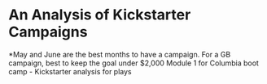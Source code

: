 # An Analysis of Kickstarter Campaigns
*May and June are the best months to have a campaign. For a GB campaign, best to keep the goal under $2,000
Module 1 for Columbia boot camp - Kickstarter analysis for plays

